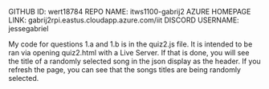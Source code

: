 GITHUB ID: wert18784
REPO NAME: itws1100-gabrij2
AZURE HOMEPAGE LINK: gabrij2rpi.eastus.cloudapp.azure.com/iit
DISCORD USERNAME: jessegabriel

My code for questions 1.a and 1.b is in the quiz2.js file. It is intended to be ran via opening quiz2.html with a Live Server. If that is done, you will see the title of a randomly selected song in the json display as the header. If you refresh the page, you can see that the songs titles are being randomly selected.

